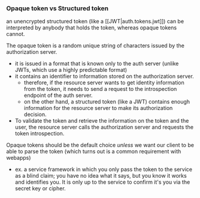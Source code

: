 
### Opaque token vs Structured token
an unencrypted structured token (like a [[JWT|auth.tokens.jwt]]) can be interpreted by anybody that holds the token, whereas opaque tokens cannot.

The opaque token is a random unique string of characters issued by the authorization server.
- it is issued in a format that is known only to the auth server (unlike JWTs, which use a highly predictable format)
- it contains an identifier to information stored on the authorization server.
  - therefore, if the resource server wants to get identity information from the token, it needs to send a request to the introspection endpoint of the auth server.
  - on the other hand, a structured token (like a JWT) contains enough information for the resource server to make its authorization decision.
- To validate the token and retrieve the information on the token and the user, the resource server calls the authorization server and requests the token introspection.

Opaque tokens should be the default choice *unless* we want our client to be able to parse the token (which turns out is a common requirement with webapps)
- ex. a service framework in which you only pass the token to the service as a blind claim; you have no idea what it says, but you know it works and identifies you. It is only up to the service to confirm it's you via the secret key or cipher.
